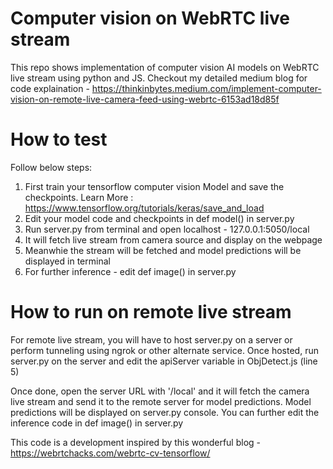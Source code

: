 # Computer vision on WebRTC live stream

This repo shows implementation of computer vision AI models on WebRTC live stream using python and JS. Checkout my detailed medium blog for code explaination - https://thinkinbytes.medium.com/implement-computer-vision-on-remote-live-camera-feed-using-webrtc-6153ad18d85f

# How to test

Follow below steps:
  1. First train your tensorflow computer vision Model and save the checkpoints. Learn More : https://www.tensorflow.org/tutorials/keras/save_and_load
  2. Edit your model code and checkpoints in def model() in server.py
  3. Run server.py from terminal and open localhost - 127.0.0.1:5050/local 
  4. It will fetch live stream from camera source and display on the webpage 
  5. Meanwhie the stream will be fetched and model predictions will be displayed in terminal
  6. For further inference - edit def image() in server.py

# How to run on remote live stream

For remote live stream, you will have to host server.py on a server or perform tunneling using ngrok or other alternate service. Once hosted, run server.py on the server and edit the apiServer variable in ObjDetect.js (line 5)

Once done, open the server URL with '/local' and it will fetch the camera live stream and send it to the remote server for model predictions. Model predictions will be displayed on server.py console. You can further edit the inference code in def image() in server.py

This code is a development inspired by this wonderful blog - https://webrtchacks.com/webrtc-cv-tensorflow/
